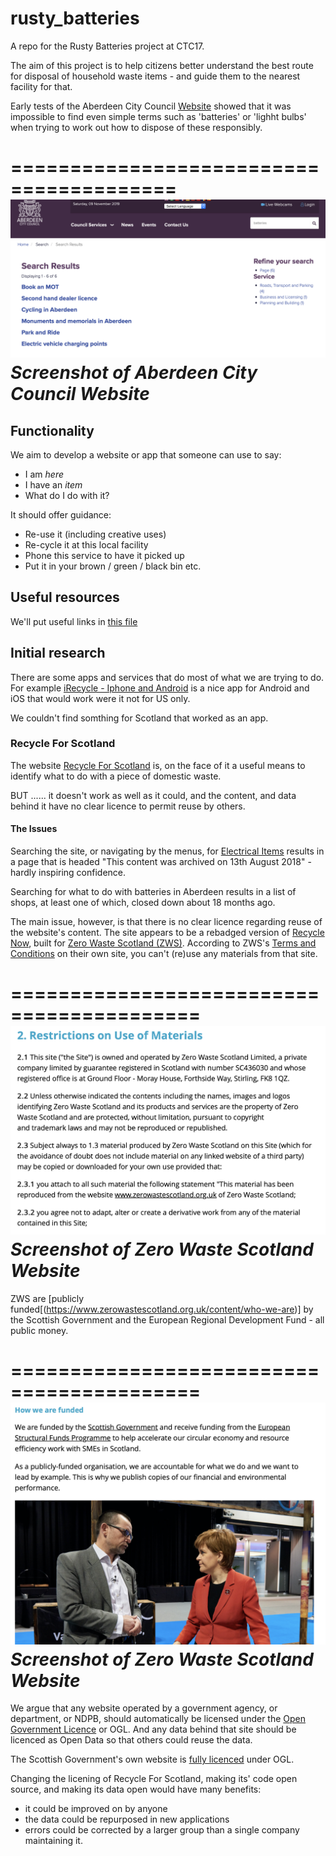 # rusty_batteries
A repo for the Rusty Batteries project at CTC17. 

The aim of this project is to help citizens better understand the best route for disposal of household waste  items - and guide them to the nearest facility for that. 

Early tests of the Aberdeen City Council [Website](https://www.aberdeencity.gov.uk) showed that it was impossible to find even simple terms such as 'batteries' or 'lighht bulbs' when trying to work out how to dispose of these responsibly. 

========================================
![Search for batteries](https://github.com/CodeTheCity/rusty_batteries/blob/master/images/Screenshot%202019-11-09%20at%2012.47.40.png)
_Screenshot of Aberdeen City Council Website_
============================================
## Functionality

We aim to develop a website or app that someone can use to say: 
* I am _here_
* I have an _item_
* What do I do with it? 

It should offer guidance: 
* Re-use it (including creative uses)
* Re-cycle it at this local facility
* Phone this service to have it picked up
* Put it in your brown / green / black bin etc.

## Useful resources
We'll put useful links in [this file](links.md)


## Initial research
There are some apps and services that do most of what we are trying to do. For example [iRecycle - Iphone and Android](https://earth911.com/irecycle/) is a nice app for Android and iOS that would work were it not for US only. 

We couldn't find somthing for Scotland that worked as an app.

### Recycle For Scotland
The website [Recycle For Scotland](http://www.recycleforscotland.com/) is, on the face of it a useful means to identify what to do with a piece of domestic waste. 

BUT ...... it doesn't work as well as it could, and the content, and data behind it have no clear licence to permit reuse by others. 

#### The Issues
Searching the site, or navigating by the menus, for [Electrical Items](http://www.recycleforscotland.com/what-to-do-with/electrical-items) results in a page that is headed "This content was archived on 13th August 2018" - hardly inspiring confidence. 

Searching for what to do with batteries in Aberdeen results in a list of shops, at least one of which, closed down about 18 months ago. 

The main issue, however, is that there is no clear licence regarding reuse of the website's content. The site appears to be a rebadged version of [Recycle Now](https://www.recyclenow.com/), built for [Zero Waste Scotland (ZWS)](https://www.zerowastescotland.org.uk/content/terms-conditions).  According to ZWS's [Terms and Conditions](https://www.zerowastescotland.org.uk/content/terms-conditions) on their own site, you can't (re)use any materials from that site. 

==========================================
![ZWS T&Cs](https://github.com/CodeTheCity/rusty_batteries/blob/master/images/Screenshot%202019-11-09%20at%2013.20.13.png)
_Screenshot of Zero Waste Scotland Website_
============================================
ZWS are [publicly funded[(https://www.zerowastescotland.org.uk/content/who-we-are)] by the Scottish Government and the European Regional Development Fund - all public money.

==========================================
![ZWS funding](https://github.com/CodeTheCity/rusty_batteries/blob/master/images/Screenshot%202019-11-09%20at%2013.21.17.png)
_Screenshot of Zero Waste Scotland Website_
============================================
We argue that any website operated by a government agency, or department, or NDPB, should automatically be licensed under the [Open Government Licence](https://www.nationalarchives.gov.uk/doc/open-government-licence/version/3/) or OGL. And any data behind that site should be licenced as Open Data so that others could reuse the data. 

The Scottish Government's own website is [fully licenced](https://www.gov.scot/crown-copyright/) under OGL. 

Changing the licening of Recycle For Scotland, making its' code open source, and making its data open would have many benefits: 
* it could be improved on by anyone
* the data could be repurposed in new applications
* errors could be corrected by a larger group than a single company maintaining it. 






